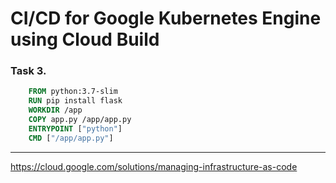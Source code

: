 # CI/CD for Google Kubernetes Engine using Cloud Build

### Task 3.

```Dockerfile
    FROM python:3.7-slim
    RUN pip install flask
    WORKDIR /app
    COPY app.py /app/app.py
    ENTRYPOINT ["python"]
    CMD ["/app/app.py"]
```

---

https://cloud.google.com/solutions/managing-infrastructure-as-code